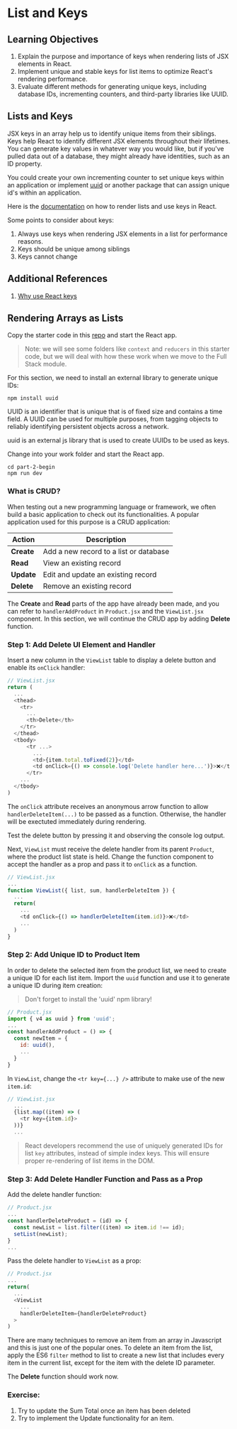 # List and Keys

## Learning Objectives

1. Explain the purpose and importance of keys when rendering lists of JSX elements in React.
2. Implement unique and stable keys for list items to optimize React's rendering performance.
3. Evaluate different methods for generating unique keys, including database IDs, incrementing counters, and third-party libraries like UUID.

## Lists and Keys

JSX keys in an array help us to identify unique items from their siblings. Keys help React to identify different JSX elements throughout their lifetimes. You can generate key values in whatever way you would like, but if you've pulled data out of a database, they might already have identities, such as an ID property. 

You could create your own incrementing counter to set unique keys within an application or implement <a href="https://www.npmjs.com/package/uuid" target="_blank">uuid</a> or another package that can assign unique id's within an application.

Here is the <a href="https://react.dev/learn/rendering-lists" target="_blank">documentation</a> on how to render lists and use keys in React.

Some points to consider about keys:
1. Always use keys when rendering JSX elements in a list for performance reasons.
2. Keys should be unique among siblings
3. Keys cannot change

## Additional References
1. [Why use React keys](https://www.epicreact.dev/why-react-needs-a-key-prop)

## Rendering Arrays as Lists

Copy the starter code in this [repo](https://github.com/SkillsUnion/se-sample-react-condrendlist/part-2-begin) and start the React app.

> Note: we will see some folders like `context` and `reducers` in this starter code, but we will deal with how these work when we move to the Full Stack module.

For this section, we need to install an external library to generate unique IDs:

```
npm install uuid
```

UUID is an identifier that is unique that is of fixed size and contains a time field. A UUID can be used for multiple purposes, from tagging objects to reliably identifying persistent objects across a network.

uuid is an external js library that is used to create UUIDs to be used as keys. 

Change into your work folder and start the React app.

```
cd part-2-begin
npm run dev
```

### What is CRUD?

When testing out a new programming language or framework, we often build a basic application to check out its functionalities. A popular application used for this purpose is a CRUD application:

| Action | Description |
|---|---|
| **Create** | Add a new record to a list or database |
| **Read** | View an existing record |
| **Update** | Edit and update an existing record |
| **Delete** | Remove an existing record |

The **Create** and **Read** parts of the app have already been made, and you can refer to `handlerAddProduct` in `Product.jsx` and the `ViewList.jsx` component. In this section, we will continue the CRUD app by adding **Delete** function.

### Step 1: Add Delete UI Element and Handler

Insert a new column in the `ViewList` table to display a delete button and enable its `onClick` handler:

```js
// ViewList.jsx
return (
  ...
  <thead>
    <tr>
      ...
      <th>Delete</th>
    </tr>
  </thead>
  <tbody>
      <tr ...>   
        ...
        <td>{item.total.toFixed(2)}</td>
        <td onClick={() => console.log('Delete handler here...')}>❌</td>
      </tr>
    ...
  </tbody>
)
```

The `onClick` attribute receives an anonymous arrow function to allow `handlerDeleteItem(...)` to be passed as a function. Otherwise, the handler will be exectuted immediately during rendering. 

Test the delete button by pressing it and observing the console log output.

Next, `ViewList` must receive the delete handler from its parent `Product`, where the product list state is held. Change the function component to accept the handler as a prop and pass it to `onClick` as a function.

```js
// ViewList.jsx
...
function ViewList({ list, sum, handlerDeleteItem }) {
  ...
  return(
    ...
    <td onClick={() => handlerDeleteItem(item.id)}>❌</td>
    ...
  )
}
```

### Step 2: Add Unique ID to Product Item

In order to delete the selected item from the product list, we need to create a unique ID for each list item. Import the `uuid` function and use it to generate a unique ID during item creation:

> Don't forget to install the 'uuid' npm library!

```js
// Product.jsx
import { v4 as uuid } from 'uuid';
...
const handlerAddProduct = () => {
  const newItem = {
    id: uuid(),
    ...
  }
}
```
In `ViewList`, change the `<tr key={...} />` attribute to make use of the new `item.id`:

```js
// ViewList.jsx
  ...
  {list.map((item) => (
    <tr key={item.id}>
  ))}
  ...
```

> React developers recommend the use of uniquely generated IDs for list `key` attributes, instead of simple index keys. This will ensure proper re-rendering of list items in the DOM.

### Step 3: Add Delete Handler Function and Pass as a Prop

Add the delete handler function:

```js
// Product.jsx
...
const handlerDeleteProduct = (id) => {
  const newList = list.filter((item) => item.id !== id);
  setList(newList);
}
...
```

Pass the delete handler to `ViewList` as a prop:

```js
// Product.jsx
...
return(
  ...
  <ViewList
    ...
    handlerDeleteItem={handlerDeleteProduct}
  >
)
```

There are many techniques to remove an item from an array in Javascript and this is just one of the popular ones. To delete an item from the list, apply the ES6 `filter` method to list to create a new list that includes every item in the current list, except for the item with the delete ID parameter. 

The **Delete** function should work now.

### Exercise:
1. Try to update the Sum Total once an item has been deleted
2. Try to implement the Update functionality for an item.